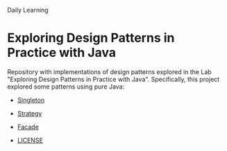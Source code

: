 Daily Learning

# Exploring Design Patterns in Practice with Java

Repository with implementations of design patterns explored in the Lab "Exploring Design Patterns in Practice with Java". Specifically, this project explored some patterns using pure Java:
- [Singleton](https://github.com/njtsb1/Exploring_Design_Patterns_in_Practice_with_Java/tree/master/src/one/digitalinnovation/gof/singleton "singleton")
- [Strategy](https://github.com/njtsb1/Exploring_Design_Patterns_in_Practice_with_Java/tree/master/src/one/digitalinnovation/gof/strategy "strategy")
- [Facade](https://github.com/njtsb1/Exploring_Design_Patterns_in_Practice_with_Java/tree/master/src/one/digitalinnovation/gof/facade "facade")

- [LICENSE](./LICENSE) 
